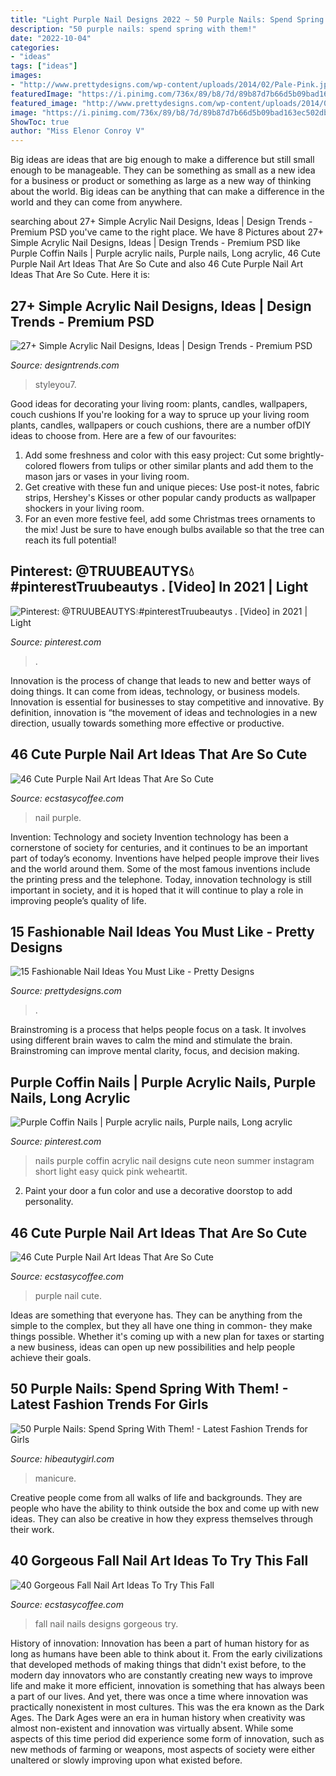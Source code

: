 ```yaml
---
title: "Light Purple Nail Designs 2022 ~ 50 Purple Nails: Spend Spring With Them!"
description: "50 purple nails: spend spring with them!"
date: "2022-10-04"
categories:
- "ideas"
tags: ["ideas"]
images:
- "http://www.prettydesigns.com/wp-content/uploads/2014/02/Pale-Pink.jpg?is-pending-load=1"
featuredImage: "https://i.pinimg.com/736x/89/b8/7d/89b87d7b66d5b09bad163ec502dba85f.jpg"
featured_image: "http://www.prettydesigns.com/wp-content/uploads/2014/02/Pale-Pink.jpg?is-pending-load=1"
image: "https://i.pinimg.com/736x/89/b8/7d/89b87d7b66d5b09bad163ec502dba85f.jpg"
ShowToc: true
author: "Miss Elenor Conroy V"
---
```



Big ideas are ideas that are big enough to make a difference but still small enough to be manageable. They can be something as small as a new idea for a business or product or something as large as a new way of thinking about the world. Big ideas can be anything that can make a difference in the world and they can come from anywhere.

	

		
searching about 27+ Simple Acrylic Nail Designs, Ideas | Design Trends - Premium PSD you've came to the right place. We have 8 Pictures about 27+ Simple Acrylic Nail Designs, Ideas | Design Trends - Premium PSD like Purple Coffin Nails | Purple acrylic nails, Purple nails, Long acrylic, 46 Cute Purple Nail Art Ideas That Are So Cute and also 46 Cute Purple Nail Art Ideas That Are So Cute. Here it is:
		
    
## 27+ Simple Acrylic Nail Designs, Ideas | Design Trends - Premium PSD

<img loading=lazy src="https://images.designtrends.com/wp-content/uploads/2016/03/31065232/Purple-Colored-Nails.jpg" onerror="this.onerror=null;this.src='https://tse3.mm.bing.net/th?id=OIP.bn8dMdS1gfCcmSNQrFgdsQHaNK&amp;pid=15.1';" alt="27+ Simple Acrylic Nail Designs, Ideas | Design Trends - Premium PSD">

_Source: designtrends.com_

>styleyou7. 

	

Good ideas for decorating your living room: plants, candles, wallpapers, couch cushions
If you're looking for a way to spruce up your living room plants, candles, wallpapers or couch cushions, there are a number ofDIY ideas to choose from. Here are a few of our favourites: 
1. Add some freshness and color with this easy project: Cut some brightly-colored flowers from tulips or other similar plants and add them to the mason jars or vases in your living room. 
2. Get creative with these fun and unique pieces: Use post-it notes, fabric strips, Hershey's Kisses or other popular candy products as wallpaper shockers in your living room. 
3. For an even more festive feel, add some Christmas trees ornaments to the mix! Just be sure to have enough bulbs available so that the tree can reach its full potential!

    
## Pinterest: @TRUUBEAUTYS💧#pinterestTruubeautys . [Video] In 2021 | Light

<img loading=lazy src="https://i.pinimg.com/736x/89/b8/7d/89b87d7b66d5b09bad163ec502dba85f.jpg" onerror="this.onerror=null;this.src='https://tse4.mm.bing.net/th?id=OIP.hkhYlLkEOFmlWpVMMzucmgHaIU&amp;pid=15.1';" alt="Pinterest: @TRUUBEAUTYS💧#pinterestTruubeautys . [Video] in 2021 | Light">

_Source: pinterest.com_

>. 

	

Innovation is the process of change that leads to new and better ways of doing things. It can come from ideas, technology, or business models. Innovation is essential for businesses to stay competitive and innovative. By definition, innovation is “the movement of ideas and technologies in a new direction, usually towards something more effective or productive.

    
## 46 Cute Purple Nail Art Ideas That Are So Cute

<img loading=lazy src="https://i2.wp.com/www.ecstasycoffee.com/wp-content/uploads/2017/03/Purple-Nail-Art-Ideas.jpg?resize=750%2C750" onerror="this.onerror=null;this.src='https://tse1.mm.bing.net/th?id=OIP.IumwrIyfv64Cr_P08aizZgHaHa&amp;pid=15.1';" alt="46 Cute Purple Nail Art Ideas That Are So Cute">

_Source: ecstasycoffee.com_

>nail purple. 

	

Invention: Technology and society
Invention technology has been a cornerstone of society for centuries, and it continues to be an important part of today’s economy. Inventions have helped people improve their lives and the world around them. Some of the most famous inventions include the printing press and the telephone. Today, innovation technology is still important in society, and it is hoped that it will continue to play a role in improving people’s quality of life.

    
## 15 Fashionable Nail Ideas You Must Like - Pretty Designs

<img loading=lazy src="http://www.prettydesigns.com/wp-content/uploads/2014/02/Pale-Pink.jpg?is-pending-load=1" onerror="this.onerror=null;this.src='https://tse2.mm.bing.net/th?id=OIP.3fMWoHC36oEhq7ius8f9cQHaHa&amp;pid=15.1';" alt="15 Fashionable Nail Ideas You Must Like - Pretty Designs">

_Source: prettydesigns.com_

>. 

	

Brainstroming is a process that helps people focus on a task. It involves using different brain waves to calm the mind and stimulate the brain. Brainstroming can improve mental clarity, focus, and decision making.

    
## Purple Coffin Nails | Purple Acrylic Nails, Purple Nails, Long Acrylic

<img loading=lazy src="https://i.pinimg.com/736x/02/71/54/02715426dd885816b22b4edf1b9ba3e0.jpg" onerror="this.onerror=null;this.src='https://tse2.mm.bing.net/th?id=OIP.MkjZwGHHIcj-9qA07LLlRgHaHW&amp;pid=15.1';" alt="Purple Coffin Nails | Purple acrylic nails, Purple nails, Long acrylic">

_Source: pinterest.com_

>nails purple coffin acrylic nail designs cute neon summer instagram short light easy quick pink weheartit. 

	

2. Paint your door a fun color and use a decorative doorstop to add personality.

    
## 46 Cute Purple Nail Art Ideas That Are So Cute

<img loading=lazy src="https://i2.wp.com/www.ecstasycoffee.com/wp-content/uploads/2017/03/purplenails-purplenailart.jpg?resize=750%2C757" onerror="this.onerror=null;this.src='https://tse2.mm.bing.net/th?id=OIP.ysJy_qPnWDD8gezQrp1pdgHaHe&amp;pid=15.1';" alt="46 Cute Purple Nail Art Ideas That Are So Cute">

_Source: ecstasycoffee.com_

>purple nail cute. 

	

Ideas are something that everyone has. They can be anything from the simple to the complex, but they all have one thing in common- they make things possible. Whether it's coming up with a new plan for taxes or starting a new business, ideas can open up new possibilities and help people achieve their goals.

    
## 50 Purple Nails: Spend Spring With Them! - Latest Fashion Trends For Girls

<img loading=lazy src="https://hibeautygirl.com/wp-content/uploads/2020/04/10-4.jpg" onerror="this.onerror=null;this.src='https://tse2.mm.bing.net/th?id=OIP.VAb9Qfg5qv2Fx-BF5xf0ZgHaLK&amp;pid=15.1';" alt="50 Purple Nails: Spend Spring With Them! - Latest Fashion Trends for Girls">

_Source: hibeautygirl.com_

>manicure. 

	

Creative people come from all walks of life and backgrounds. They are people who have the ability to think outside the box and come up with new ideas. They can also be creative in how they express themselves through their work.

    
## 40 Gorgeous Fall Nail Art Ideas To Try This Fall

<img loading=lazy src="https://i1.wp.com/www.ecstasycoffee.com/wp-content/uploads/2016/09/Fall-Nails-Art-Designs-and-Ideas.jpg" onerror="this.onerror=null;this.src='https://tse1.mm.bing.net/th?id=OIP.8eIN7GgVxEb_zjEij5H4zQHaLJ&amp;pid=15.1';" alt="40 Gorgeous Fall Nail Art Ideas To Try This Fall">

_Source: ecstasycoffee.com_

>fall nail nails designs gorgeous try. 

	

History of innovation:
Innovation has been a part of human history for as long as humans have been able to think about it. From the early civilizations that developed methods of making things that didn't exist before, to the modern day innovators who are constantly creating new ways to improve life and make it more efficient, innovation is something that has always been a part of our lives. And yet, there was once a time where innovation was practically nonexistent in most cultures. This was the era known as the Dark Ages.
The Dark Ages were an era in human history when creativity was almost non-existent and innovation was virtually absent. While some aspects of this time period did experience some form of innovation, such as new methods of farming or weapons, most aspects of society were either unaltered or slowly improving upon what existed before.

